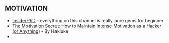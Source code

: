 ## MOTIVATION

- [InsiderPhD](https://www.youtube.com/channel/UCPiN9NPjIer8Do9gUFxKv7A) - everything on this channel is really pure gems for beginner
- [The Motivation Secret: How to Maintain Intense Motivation as a Hacker (or Anything)](https://medium.com/@hakluke/the-motivation-secret-how-to-maintain-intense-motivation-as-a-hacker-43d8876cc86c) - By Hakluke
- 
